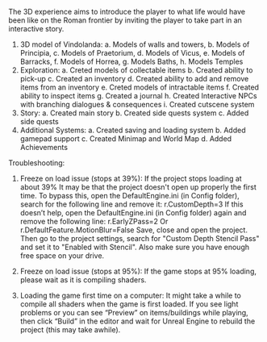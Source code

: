 The 3D experience aims to introduce the player to what life would have been like on the Roman frontier by inviting the player to take part in an interactive story.

1. 3D model of Vindolanda:
a. Models of walls and towers,
b. Models of Principia,
c. Models of Praetorium,
d. Models of Vicus,
e. Models of Barracks,
f. Models of Horrea,
g. Models Baths,
h. Models Temples
2. Exploration:
a. Creted models of collectable items
b. Created ability to pick-up
c. Created an inventory
d. Created ability to add and remove items from an inventory
e. Creted models of intractable items
f. Created ability to inspect items
g. Created a journal
h. Created Interactive NPCs with branching dialogues & consequences
i. Created cutscene system
3. Story:
a. Created main story
b. Created side quests system
c. Added side quests
4. Additional Systems:
a. Created saving and loading system
b. Added gamepad support
c. Created Minimap and World Map
d. Added Achievements

Troubleshooting: 

1) Freeze on load issue (stops at 39%):
If the project stops loading at about 39% It may be that the project doesn't open up properly the first time. To bypass this, open the DefaultEngine.ini (in Config folder), search for the following line and remove it: r.CustomDepth=3
If this doesn’t help, open the DefaultEngine.ini (in Config folder) again and remove the following line: r.EarlyZPass=2
Or 
r.DefaultFeature.MotionBlur=False
Save, close and open the project. Then go to the project settings, search for "Custom Depth Stencil Pass" and set it to "Enabled with Stencil". Also make sure you have enough free space on your drive.

2) Freeze on load issue (stops at 95%):
If the game stops at 95% loading, please wait as it is compiling shaders.

3) Loading the game first time on a computer:
It might take a while to compile all shaders when the game is first loaded. If you see light problems or you can see “Preview” on items/buildings while playing, then click “Build” in the editor and wait for Unreal Engine to rebuild the project (this may take awhile).